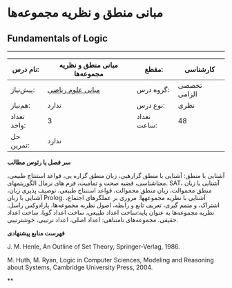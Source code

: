 # مبانی منطق و نظریه مجموعه‌ها
## Fundamentals of Logic
_______________________________________________________________________________
| نام درس:    | مبانی منطق و نظریه مجموعه‌ها                                  | مقطع:       | کارشناسی     |
| ----------- | ------------------------------------------------------------- | ----------- | ------------ |
| پیش‌نیاز:   | [مبانی علوم ریاضی](../mandatory/Foundation-of-Mathematics.md) | گروه درس:   | تخصصی الزامی |
| هم‌نیاز:    | ندارد                                                         | نوع درس:    | نظری         |
| تعداد واحد: | 3                                                             | تعداد ساعت: | 48           |
| حل تمرین:   |  ندارد                                                        |             |              |

**سر فصل یا رئوس مطالب**

آشنایی با منطق: آشنایی با منطق گزارهیی، زبان منطق گزاره یی، قواعد استنتاج طبیعی، معناشناسی، قضیه صحت و تمامیت، فرم های نرمال الگوریتمهای. SAT، آشنایی با زبان منطق محموالت، زبان منطق محموالت، قواعد استنتاج طبیعی، توصیف پذیری زبان، آشنایی با زبان Prolog. آشنایی با نظریه مجموعهها: مروری بر عملگرهای اجتماع، اشتراک، و متمم گیری، تعریف تابع و رابطه، اصول نظریه مجموعه‌ها، پارادوکس راسل. نظریه مجموعه‌ها به عنوان پایه:ساخت اعداد طبیعی، ساخت اعداد گویا، ساخت اعداد حقیقی. مجموعه‌های نامتناهی: اعداد اصلی، اعداد ترتیبی، خوشترتیبی.

**فهرست منابع پیشنهادی**

J. M. Henle, An Outline of Set Theory, Springer-Verlag, 1986.

M. Huth, M. Ryan, Logic in Computer Sciences, Modeling and Reasoning about Systems, Cambridge University Press, 2004.

**
